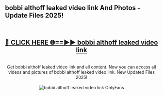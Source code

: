 <h2>bobbi althoff leaked video link And Photos - Update Files 2025!</h2>
<br>
<div align="center">
<h2><a href="https://linkcuts.com/hfmhzwbr" rel="nofollow">🔴 CLICK HERE 🌐==►► bobbi althoff leaked video link</a></h2>
<br>
Get bobbi althoff leaked video link and all content. Now you can access all videos and pictures of bobbi althoff leaked video link. New Updated Files 2025!
<br>
<br>
<a href="https://linkcuts.com/hfmhzwbr" rel="nofollow" data-target="animated-image.originalLink"><img src="https://i.ibb.co.com/WyWwxjT/player-gif2.gif" alt="bobbi althoff leaked video link OnlyFans" style="max-width: 100%; display: inline-block;" data-target="animated-image.originalImage"></a>
</div>
<br>